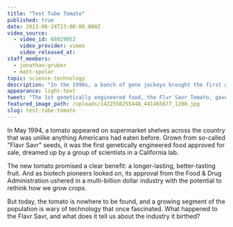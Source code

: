 ```yaml
---
title: "Test Tube Tomato"
published: true
date: 2013-06-24T23:00:00.000Z
video_source:
  - video_id: 68929952
    video_provider: vimeo
    video_released_at:
staff_members:
  - jonathan-gruber
  - matt-spolar
topic: science-technology
description: "In the 1990s, a bunch of gene jockeys brought the first genetically engineered food to market. The business crashed but biotech science has flourished far beyond the produce aisle. "
appearance: light-text
tweet: "The 1st genetically engineered food, the Flvr Savr Tomato, gave rise to a very different industry:"
featured_image_path: /uploads/1422558255448_441465677_1280.jpg
slug: test-tube-tomato
---
```


In May 1994, a tomato appeared on supermarket shelves across the country that was unlike anything Americans had eaten before. Grown from so-called "Flavr Savr" seeds, it was the first genetically engineered food approved for sale, dreamed up by a group of scientists in a California lab.

The new tomato promised a clear benefit: a longer-lasting, better-tasting fruit. And as biotech pioneers looked on, its approval from the Food & Drug Administration ushered in a multi-billion dollar industry with the potential to rethink how we grow crops.

But today, the tomato is nowhere to be found, and a growing segment of the population is wary of technology that once fascinated. What happened to the Flavr Savr, and what does it tell us about the industry it birthed?

